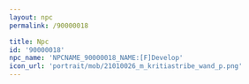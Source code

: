 ```yaml
---
layout: npc
permalink: /90000018

title: Npc
id: '90000018'
npc_name: 'NPCNAME_90000018_NAME:[F]Develop'
icon_url: 'portrait/mob/21010026_m_kritiastribe_wand_p.png'
---
```

